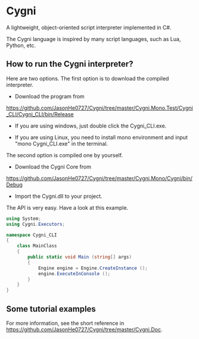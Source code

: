 # Cygni
A lightweight, object-oriented script interpreter implemented in C#.

The Cygni language is inspired by many script languages, such as Lua, Python, etc. 

## How to run the Cygni interpreter?
Here are two options. 
The first option is to download the compiled interpreter.
- Download the program from 

https://github.com/JasonHe0727/Cygni/tree/master/Cygni.Mono.Test/Cygni_CLI/Cygni_CLI/bin/Release
- If you are using windows, just double click the Cygni_CLI.exe. 

- If you are using Linux, you need to install mono environment and input "mono Cygni_CLI.exe" in the terminal.


The second option is compiled one by yourself. 
- Download the Cygni Core from 

https://github.com/JasonHe0727/Cygni/tree/master/Cygni.Mono/Cygni/bin/Debug

- Import the Cygni.dll to your project.

The API is very easy. Have a look at this example.
``` csharp
using System;
using Cygni.Executors;

namespace Cygni_CLI
{
	class MainClass
	{
		public static void Main (string[] args)
		{
			Engine engine = Engine.CreateInstance ();
			engine.ExecuteInConsole ();
		}
	}
}
```

## Some tutorial examples
For more information, see the short reference in https://github.com/JasonHe0727/Cygni/tree/master/Cygni.Doc.


